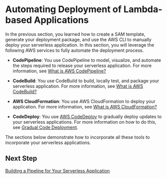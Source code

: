 # Automating Deployment of Lambda\-based Applications<a name="automating-deployment"></a>

 In the previous section, you learned how to create a SAM template, generate your deployment package, and use the AWS CLI to manually deploy your serverless application\. In this section, you will leverage the following AWS services to fully automate the deployment process\.

+ **CodePipeline**: You use CodePipeline to model, visualize, and automate the steps required to release your serverless application\. For more information, see [What is AWS CodePipeline?](http://docs.aws.amazon.com/codepipeline/latest/APIReference/)

+ **CodeBuild**: You use CodeBuild to build, locally test, and package your serverless application\. For more information, see [What is AWS CodeBuild?](http://docs.aws.amazon.com/codebuild/latest/userguide/)

+ **AWS CloudFormation**: You use AWS CloudFormation to deploy your application\. For more information, see [What is AWS CloudFormation?](http://docs.aws.amazon.com/AWSCloudFormation/latest/UserGuide/)

+ **CodeDeploy**: You use [AWS CodeDeploy](https://docs.aws.amazon.com/codedeploy/latest/userguide/welcome.html) to gradually deploy updates to your serverless applications\. For more information on how to do this, see [Gradual Code Deployment](automating-updates-to-serverless-apps.md)\.

The sections below demonstrate how to incorporate all these tools to incorporate your serverless applications\.

## Next Step<a name="automating-deployment-next-step"></a>

[Building a Pipeline for Your Serverless Application](build-pipeline.md)
